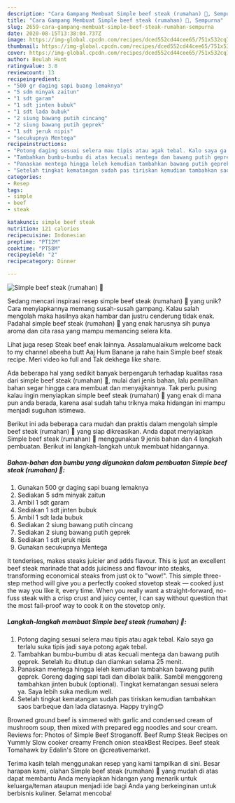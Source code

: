 ```yaml
---
description: "Cara Gampang Membuat Simple beef steak (rumahan) 🥩, Sempurna"
title: "Cara Gampang Membuat Simple beef steak (rumahan) 🥩, Sempurna"
slug: 2659-cara-gampang-membuat-simple-beef-steak-rumahan-sempurna
date: 2020-08-15T13:38:04.737Z
image: https://img-global.cpcdn.com/recipes/dced552cd44cee65/751x532cq70/simple-beef-steak-rumahan-🥩-foto-resep-utama.jpg
thumbnail: https://img-global.cpcdn.com/recipes/dced552cd44cee65/751x532cq70/simple-beef-steak-rumahan-🥩-foto-resep-utama.jpg
cover: https://img-global.cpcdn.com/recipes/dced552cd44cee65/751x532cq70/simple-beef-steak-rumahan-🥩-foto-resep-utama.jpg
author: Beulah Hunt
ratingvalue: 3.8
reviewcount: 13
recipeingredient:
- "500 gr daging sapi buang lemaknya"
- "5 sdm minyak zaitun"
- "1 sdt garam"
- "1 sdt jinten bubuk"
- "1 sdt lada bubuk"
- "2 siung bawang putih cincang"
- "2 siung bawang putih geprek"
- "1 sdt jeruk nipis"
- "secukupnya Mentega"
recipeinstructions:
- "Potong daging sesuai selera mau tipis atau agak tebal. Kalo saya ga terlalu suka tipis jadi saya potong agak tebal."
- "Tambahkan bumbu-bumbu di atas kecuali mentega dan bawang putih geprek. Setelah itu ditutup dan diamkan selama 25 menit."
- "Panaskan mentega hingga leleh kemudian tambahkan bawang putih geprek. Goreng daging sapi tadi dan dibolak balik. Sambil menggoreng tambahkan jinten bubuk (optional). Tingkat kematangan sesuai selera ya. Saya lebih suka medium well."
- "Setelah tingkat kematangan sudah pas tiriskan kemudian tambahkan saos barbeque dan lada diatasnya. Happy trying😊"
categories:
- Resep
tags:
- simple
- beef
- steak

katakunci: simple beef steak 
nutrition: 121 calories
recipecuisine: Indonesian
preptime: "PT12M"
cooktime: "PT58M"
recipeyield: "2"
recipecategory: Dinner

---
```



![Simple beef steak (rumahan) 🥩](https://img-global.cpcdn.com/recipes/dced552cd44cee65/751x532cq70/simple-beef-steak-rumahan-🥩-foto-resep-utama.jpg)

Sedang mencari inspirasi resep simple beef steak (rumahan) 🥩 yang unik? Cara menyiapkannya memang susah-susah gampang. Kalau salah mengolah maka hasilnya akan hambar dan justru cenderung tidak enak. Padahal simple beef steak (rumahan) 🥩 yang enak harusnya sih punya aroma dan cita rasa yang mampu memancing selera kita.

Lihat juga resep Steak beef enak lainnya. Assalamualaikum welcome back to my channel abeeha butt Aaj Hum Banane ja rahe hain Simple beef steak recipe. Meri video ko full and Tak dekhega like share.

Ada beberapa hal yang sedikit banyak berpengaruh terhadap kualitas rasa dari simple beef steak (rumahan) 🥩, mulai dari jenis bahan, lalu pemilihan bahan segar hingga cara membuat dan menyajikannya. Tak perlu pusing kalau ingin menyiapkan simple beef steak (rumahan) 🥩 yang enak di mana pun anda berada, karena asal sudah tahu triknya maka hidangan ini mampu menjadi suguhan istimewa.


Berikut ini ada beberapa cara mudah dan praktis dalam mengolah simple beef steak (rumahan) 🥩 yang siap dikreasikan. Anda dapat menyiapkan Simple beef steak (rumahan) 🥩 menggunakan 9 jenis bahan dan 4 langkah pembuatan. Berikut ini langkah-langkah untuk membuat hidangannya.

<!--inarticleads1-->

##### Bahan-bahan dan bumbu yang digunakan dalam pembuatan Simple beef steak (rumahan) 🥩:

1. Gunakan 500 gr daging sapi buang lemaknya
1. Sediakan 5 sdm minyak zaitun
1. Ambil 1 sdt garam
1. Sediakan 1 sdt jinten bubuk
1. Ambil 1 sdt lada bubuk
1. Sediakan 2 siung bawang putih cincang
1. Sediakan 2 siung bawang putih geprek
1. Sediakan 1 sdt jeruk nipis
1. Gunakan secukupnya Mentega


It tenderises, makes steaks juicier and adds flavour. This is just an excellent beef steak marinade that adds juiciness and flavour into steaks, transforming economical steaks from just ok to &#34;wow!&#34;. This simple three-step method will give you a perfectly cooked stovetop steak — cooked just the way you like it, every time. When you really want a straight-forward, no-fuss steak with a crisp crust and juicy center, I can say without question that the most fail-proof way to cook it on the stovetop only. 

<!--inarticleads2-->

##### Langkah-langkah membuat Simple beef steak (rumahan) 🥩:

1. Potong daging sesuai selera mau tipis atau agak tebal. Kalo saya ga terlalu suka tipis jadi saya potong agak tebal.
1. Tambahkan bumbu-bumbu di atas kecuali mentega dan bawang putih geprek. Setelah itu ditutup dan diamkan selama 25 menit.
1. Panaskan mentega hingga leleh kemudian tambahkan bawang putih geprek. Goreng daging sapi tadi dan dibolak balik. Sambil menggoreng tambahkan jinten bubuk (optional). Tingkat kematangan sesuai selera ya. Saya lebih suka medium well.
1. Setelah tingkat kematangan sudah pas tiriskan kemudian tambahkan saos barbeque dan lada diatasnya. Happy trying😊


Browned ground beef is simmered with garlic and condensed cream of mushroom soup, then mixed with prepared egg noodles and sour cream. Reviews for: Photos of Simple Beef Stroganoff. Beef Rump Steak Recipes on Yummly Slow cooker creamy French onion steakBest Recipes. Beef steak Tomahawk by Edalin&#39;s Store on @creativemarket. 

Terima kasih telah menggunakan resep yang kami tampilkan di sini. Besar harapan kami, olahan Simple beef steak (rumahan) 🥩 yang mudah di atas dapat membantu Anda menyiapkan hidangan yang menarik untuk keluarga/teman ataupun menjadi ide bagi Anda yang berkeinginan untuk berbisnis kuliner. Selamat mencoba!
